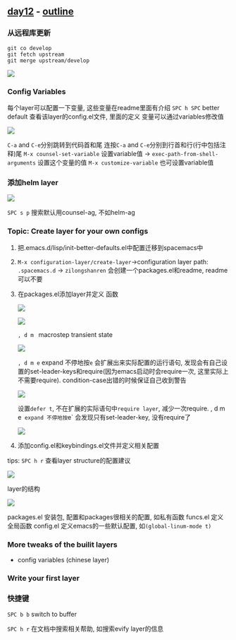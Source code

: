 ## [day12](https://emacs-china.org/t/21-emacs-12-spacemacs-layer/669) - [outline](https://github.com/emacs-china/Spacemacs-rocks/tree/master/Season2/day12)

### 从远程库更新

``` git
git co develop
git fetch upstream
git merge upstream/develop
```

![](https://cdn.jsdelivr.net/gh/lisatiy/picbed-lisatiy@master/img/2020/1588299116768.png)

### Config Variables

每个layer可以配置一下变量, 这些变量在readme里面有介绍
`SPC h SPC` better default  查看该layer的config.el文件, 里面的定义 变量可以通过variables修改值

![](https://cdn.jsdelivr.net/gh/lisatiy/picbed-lisatiy@master/img/2020/1588300003305.png)

`C-a` and `C-e`分别跳转到代码首和尾  连按`C-a` and `C-e`分别到行首和行(行中包括注释)尾
`M-x counsel-set-variable` 设置variable值 -> `exec-path-from-shell-arguments` 设置这个变量的值
`M-x customize-variable` 也可设置variable值

### 添加helm layer

![](https://cdn.jsdelivr.net/gh/lisatiy/picbed-lisatiy@master/img/2020/1588301729108.png)

`SPC s p` 搜索默认用counsel-ag, 不如helm-ag 

### Topic: Create layer for your own configs

1. 把.emacs.d/lisp/init-better-defaults.el中配置迁移到spacemacs中

2. `M-x configuration-layer/create-layer`->configuration layer path: `.spacemacs.d` -> `zilongshanren`  会创建一个packages.el和readme, readme可以不要

3. 在packages.el添加layer并定义 函数

   ![](https://cdn.jsdelivr.net/gh/lisatiy/picbed-lisatiy@master/img/2020/1588302122018.png)

   ![](https://cdn.jsdelivr.net/gh/lisatiy/picbed-lisatiy@master/img/2020/1588302196396.png)

   `, d m ` macrostep transient state     

   ![](https://cdn.jsdelivr.net/gh/lisatiy/picbed-lisatiy@master/img/2020/1588302327152.png)

   `, d m e` expand 不停地按`e`  会扩展出来实际配置的运行语句, 发现会有自己设置的set-leader-keys和require(因为emacs启动时会require一次, 这里实际上不需要require). condition-case出错的时候保证自己收到警告

   ![](https://cdn.jsdelivr.net/gh/lisatiy/picbed-lisatiy@master/img/2020/1588302720173.png)

   设置`defer t`, 不在扩展的实际语句中`require layer`, 减少一次require. , d m e` expand 不停地按`e`  会发现只有set-leader-key, 没有require了

   ![](https://cdn.jsdelivr.net/gh/lisatiy/picbed-lisatiy@master/img/2020/1588302560306.png)

4. 添加config.el和keybindings.el文件并定义相关配置

tips: `SPC h r` 查看layer structure的配置建议

![](https://cdn.jsdelivr.net/gh/lisatiy/picbed-lisatiy@master/img/2020/1588301274042.png)

layer的结构

![](https://cdn.jsdelivr.net/gh/lisatiy/picbed-lisatiy@master/img/2020/1588301299884.png)

packages.el 安装包, 配置和packages很相关的配置, 如私有函数
funcs.el 定义全局函数
config.el 定义emacs的一些默认配置, 如`(global-linum-mode t)`

### More tweaks of the builit layers

- config variables (chinese layer)

### Write your first layer

### 快捷键

`SPC b b` switch to buffer

`SPC h r` 在文档中搜索相关帮助, 如搜索evify layer的信息